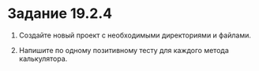 # Задание 19.2.4

1) Создайте новый проект с необходимыми директориями и файлами.

2) Напишите по одному позитивному тесту для каждого метода калькулятора.
